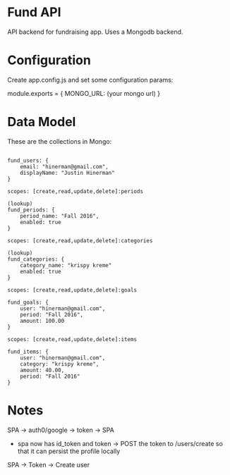 # Fund API

API backend for fundraising app. Uses a Mongodb backend.

# Configuration

Create app.config.js and set some configuration params:

module.exports = {
     MONGO_URL: (your mongo url)
}

# Data Model

These are the collections in Mongo:

```

fund_users: {
    email: "hinerman@gmail.com",
    displayName: "Justin Hinerman"
}

scopes: [create,read,update,delete]:periods

(lookup)
fund_periods: {
    period_name: "Fall 2016",
    enabled: true
}

scopes: [create,read,update,delete]:categories

(lookup)
fund_categories: {
    category_name: "krispy kreme"
    enabled: true
}

scopes: [create,read,update,delete]:goals

fund_goals: {
    user: "hinerman@gmail.com",
    period: "Fall 2016",
    amount: 100.00
}

scopes: [create,read,update,delete]:items

fund_items: {
    user: "hinerman@gmail.com",
    category: "krispy kreme",
    amount: 40.00,
    period: "Fall 2016"
}
```

# Notes

SPA -> auth0/google -> token -> SPA 
- spa now has id_token and token
-> POST the token to /users/create so that it can persist the profile locally


SPA -> Token -> Create user